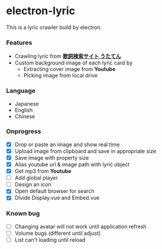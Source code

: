 # electron-lyric

This is a lyric crawler build by electron.


### Features
* Crawling lyric from **[歌詞検索サイト うたてん](https://utaten.com/)**
* Custom background image of each lyric card by
    * Extracting cover image from **Youtube**
    * Picking image from local drive 

### Language
- Japanese
- English
- Chinese


### Onprogress

* [x] Drop or paste an image and show real time
* [x] Upload image from clipboard and save in appropriate size
* [x] Save image with property size
* [x] Alias youtube url & image path with lyric object
* [x] Get mp3 from **Youtube**
* [ ] Add global player
* [ ] Design an icon 
* [x] Open default browser for search
* [x] Divide Display.vue and Embed.vue

### Known bug 

* [ ] Changing avatar will not work until application refresh
* [ ] Volume bugs (different until adjust)
* [ ] List can't loading until reload